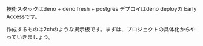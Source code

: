 技術スタックはdeno + deno fresh + postgres
デプロイはdeno deployの Early Accessです。

作成するものは2chのような掲示板です。まずは、プロジェクトの具体化からやっていきましょう。